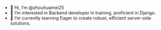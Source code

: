 - 👋 Hi, I’m @zhouhuamei25
- 👀 I’m interested in Backend developer in training, proficient in Django. 
- 🌱 I’m currently learning Eager to create robust, efficient server-side solutions.
